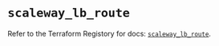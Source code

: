 # `scaleway_lb_route`

Refer to the Terraform Registory for docs: [`scaleway_lb_route`](https://registry.terraform.io/providers/scaleway/scaleway/2.22.0/docs/resources/lb_route).
